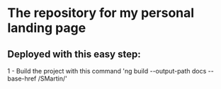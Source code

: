 # The repository for my personal landing page
## Deployed with this easy step:
1 - Build the project with this command 'ng build --output-path docs --base-href /SMartin/'
